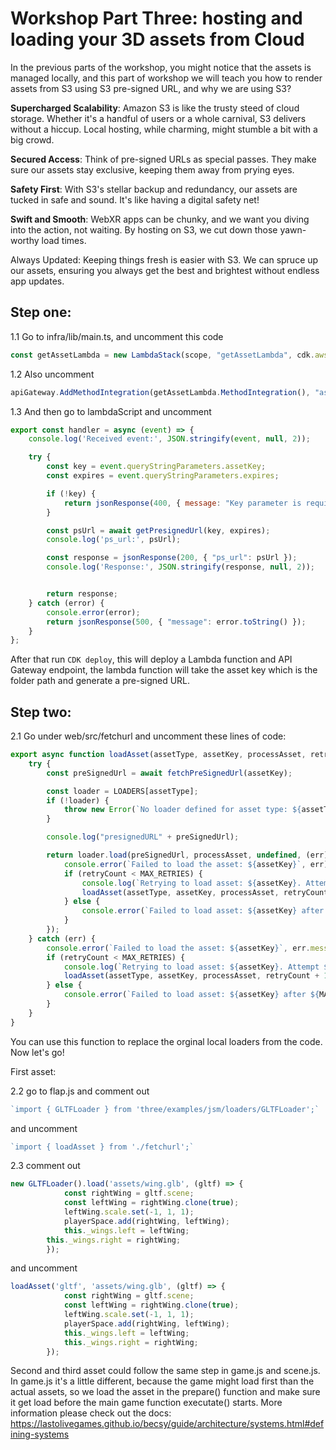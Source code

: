 # Workshop Part Three: hosting and loading your 3D assets from Cloud

In the previous parts of the workshop, you might notice that the assets is managed locally, and this part of workshop we will teach you how to render assets from S3 using S3 pre-signed URL, and why we are using S3? 

__Supercharged Scalability__: Amazon S3 is like the trusty steed of cloud storage. Whether it's a handful of users or a whole carnival, S3 delivers without a hiccup. Local hosting, while charming, might stumble a bit with a big crowd.

__Secured Access__: Think of pre-signed URLs as special passes. They make sure our assets stay exclusive, keeping them away from prying eyes.

__Safety First__: With S3's stellar backup and redundancy, our assets are tucked in safe and sound. It's like having a digital safety net!

__Swift and Smooth__: WebXR apps can be chunky, and we want you diving into the action, not waiting. By hosting on S3, we cut down those yawn-worthy load times.

Always Updated: Keeping things fresh is easier with S3. We can spruce up our assets, ensuring you always get the best and brightest without endless app updates.


## Step one: 

1.1 Go to infra/lib/main.ts, and uncomment this code 
```javascript
const getAssetLambda = new LambdaStack(scope, "getAssetLambda", cdk.aws_lambda.Runtime.NODEJS_18_X, '../lambdaScripts/getAsset', 'handler', cdk.Duration.minutes(5), 512, 512, storageEnvs);

```
1.2 Also uncomment 

```javascript
apiGateway.AddMethodIntegration(getAssetLambda.MethodIntegration(), "assets", "GET", apiAuthorizer);

```
1.3 And then go to lambdaScript and uncomment 

```javascript 
export const handler = async (event) => {
    console.log('Received event:', JSON.stringify(event, null, 2));

    try {
        const key = event.queryStringParameters.assetKey;
        const expires = event.queryStringParameters.expires;

        if (!key) {
            return jsonResponse(400, { message: "Key parameter is required" });
        }

        const psUrl = await getPresignedUrl(key, expires);
        console.log('ps_url:', psUrl);

        const response = jsonResponse(200, { "ps_url": psUrl });
        console.log('Response:', JSON.stringify(response, null, 2));


        return response;
    } catch (error) {
        console.error(error);
        return jsonResponse(500, { "message": error.toString() });
    }
};

```
After that run ```CDK deploy```, this will deploy a Lambda function and API Gateway endpoint, the lambda function will take the asset key which is the folder path and generate a pre-signed URL. 

## Step two: 
2.1 Go under web/src/fetchurl and uncomment these lines of code:

```javascript
export async function loadAsset(assetType, assetKey, processAsset, retryCount = 0) {
    try {
        const preSignedUrl = await fetchPreSignedUrl(assetKey);

        const loader = LOADERS[assetType];
        if (!loader) {
            throw new Error(`No loader defined for asset type: ${assetType}`);
        }

        console.log("presignedURL" + preSignedUrl);

        return loader.load(preSignedUrl, processAsset, undefined, (err) => {
            console.error(`Failed to load the asset: ${assetKey}`, err);
            if (retryCount < MAX_RETRIES) {
                console.log(`Retrying to load asset: ${assetKey}. Attempt ${retryCount + 1}`);
                loadAsset(assetType, assetKey, processAsset, retryCount + 1);
            } else {
                console.error(`Failed to load asset: ${assetKey} after ${MAX_RETRIES} attempts.`);
            }
        });
    } catch (err) {
        console.error(`Failed to load the asset: ${assetKey}`, err.message);
        if (retryCount < MAX_RETRIES) {
            console.log(`Retrying to load asset: ${assetKey}. Attempt ${retryCount + 1}`);
            loadAsset(assetType, assetKey, processAsset, retryCount + 1);
        } else {
            console.error(`Failed to load asset: ${assetKey} after ${MAX_RETRIES} attempts.`);
        }
    }
}

```

You can use this function to replace the orginal local loaders from the code. Now let's go! 

First asset: 

2.2 go to flap.js and comment out 

```javascript
`import { GLTFLoader } from 'three/examples/jsm/loaders/GLTFLoader';`
```
and uncomment

```javascript
`import { loadAsset } from './fetchurl';`
```

2.3 comment out

```javascript
new GLTFLoader().load('assets/wing.glb', (gltf) => {
			const rightWing = gltf.scene;
		 	const leftWing = rightWing.clone(true);
		    leftWing.scale.set(-1, 1, 1);
			playerSpace.add(rightWing, leftWing);
			this._wings.left = leftWing;
		this._wings.right = rightWing;
		});
```
and uncomment 

```javascript
loadAsset('gltf', 'assets/wing.glb', (gltf) => {
			const rightWing = gltf.scene;
			const leftWing = rightWing.clone(true);
			leftWing.scale.set(-1, 1, 1);
			playerSpace.add(rightWing, leftWing);
			this._wings.left = leftWing;
			this._wings.right = rightWing;
		});

```

Second and third asset could follow the same step in game.js and scene.js. In game.js it's a little different, because the game might load first than the actual assets, so we load the asset in the prepare() function and make sure it get load before the main game function executate() starts. More information please check out the docs: https://lastolivegames.github.io/becsy/guide/architecture/systems.html#defining-systems 
